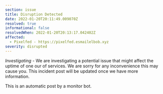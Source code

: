 ```yaml
---
section: issue
title: Disruption Detected
date: 2022-01-20T20:11:49.009070Z
resolved: true
informational: false
resolvedWhen: 2022-01-20T20:13:17.042402Z
affected:
  - Pixelfed - https://pixelfed.esmailelbob.xyz
severity: disrupted
---
```

*Investigating* - We are investigating a potential issue that might affect the uptime of one our of services. We are sorry for any inconvenience this may cause you. This incident post will be updated once we have more information.

This is an automatic post by a monitor bot.
        